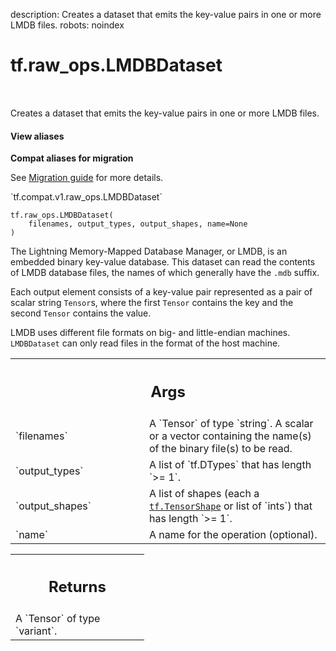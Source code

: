 description: Creates a dataset that emits the key-value pairs in one or more LMDB files.
robots: noindex

# tf.raw_ops.LMDBDataset

<!-- Insert buttons and diff -->

<table class="tfo-notebook-buttons tfo-api nocontent" align="left">

</table>



Creates a dataset that emits the key-value pairs in one or more LMDB files.


<section class="expandable">
  <h4 class="showalways">View aliases</h4>
  <p>
<b>Compat aliases for migration</b>
<p>See
<a href="https://www.tensorflow.org/guide/migrate">Migration guide</a> for
more details.</p>
<p>`tf.compat.v1.raw_ops.LMDBDataset`</p>
</p>
</section>

<pre class="devsite-click-to-copy prettyprint lang-py tfo-signature-link">
<code>tf.raw_ops.LMDBDataset(
    filenames, output_types, output_shapes, name=None
)
</code></pre>



<!-- Placeholder for "Used in" -->

The Lightning Memory-Mapped Database Manager, or LMDB, is an embedded binary
key-value database. This dataset can read the contents of LMDB database files,
the names of which generally have the `.mdb` suffix.

Each output element consists of a key-value pair represented as a pair of
scalar string `Tensor`s, where the first `Tensor` contains the key and the
second `Tensor` contains the value.

LMDB uses different file formats on big- and little-endian machines.
`LMDBDataset` can only read files in the format of the host machine.

<!-- Tabular view -->
 <table class="responsive fixed orange">
<colgroup><col width="214px"><col></colgroup>
<tr><th colspan="2"><h2 class="add-link">Args</h2></th></tr>

<tr>
<td>
`filenames`<a id="filenames"></a>
</td>
<td>
A `Tensor` of type `string`.
A scalar or a vector containing the name(s) of the binary file(s) to be
read.
</td>
</tr><tr>
<td>
`output_types`<a id="output_types"></a>
</td>
<td>
A list of `tf.DTypes` that has length `>= 1`.
</td>
</tr><tr>
<td>
`output_shapes`<a id="output_shapes"></a>
</td>
<td>
A list of shapes (each a <a href="../../tf/TensorShape.md"><code>tf.TensorShape</code></a> or list of `ints`) that has length `>= 1`.
</td>
</tr><tr>
<td>
`name`<a id="name"></a>
</td>
<td>
A name for the operation (optional).
</td>
</tr>
</table>



<!-- Tabular view -->
 <table class="responsive fixed orange">
<colgroup><col width="214px"><col></colgroup>
<tr><th colspan="2"><h2 class="add-link">Returns</h2></th></tr>
<tr class="alt">
<td colspan="2">
A `Tensor` of type `variant`.
</td>
</tr>

</table>

